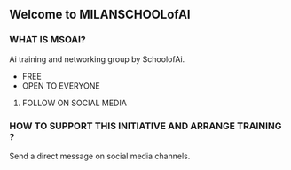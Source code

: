 <!-- Global site tag (gtag.js) - Google Analytics -->
<script async src="https://www.googletagmanager.com/gtag/js?id=UA-76572413-5"></script>
<script>
  window.dataLayer = window.dataLayer || [];
  function gtag(){dataLayer.push(arguments);}
  gtag('js', new Date());

  gtag('config', 'UA-76572413-5');
</script>

## Welcome to MILANSCHOOLofAI



### WHAT IS MSOAI?

Ai training and networking group by SchoolofAi.



- FREE
- OPEN TO EVERYONE

1. FOLLOW ON SOCIAL MEDIA

[Facebook Group]: https://m.facebook.com/groups/2125185790887697

### HOW TO SUPPORT THIS INITIATIVE AND ARRANGE TRAINING ?

Send a direct message on social media channels.

